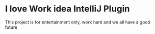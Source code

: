 # I love Work idea IntelliJ Plugin
This project is for entertainment only, work hard and we all have a good future
